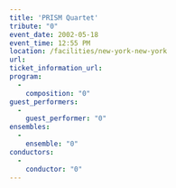 ```yaml
---
title: 'PRISM Quartet'
tribute: "0"
event_date: 2002-05-18
event_time: 12:55 PM
location: /facilities/new-york-new-york
url: 
ticket_information_url: 
program: 
  -
    composition: "0"
guest_performers: 
  -
    guest_performer: "0"
ensembles: 
  -
    ensemble: "0"
conductors: 
  -
    conductor: "0"
---
```

